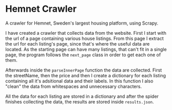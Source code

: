 # Hemnet Crawler
A crawler for Hemnet, Sweden's largest housing platform, using Scrapy.

I have created a crawler that collects data from the website. First I start with the url of a page containing various house listings. From this page I extract the url for each listing's page, since that's where the useful data are located. As the starting page can have many listings, that can't fit in a single page, the program follows the `next_page` class in order to get each one of them.

Afterwards inside the `parseInnerPage` function the data are collected. First the streetName, then the price and then I create a dictionary for each listing containing all it's adsitional data and their labels. In this function I also "clean" the data from whitespaces and unnecessary characters.

All the data for each listing are stored in a dictionary and after the spider finishes collecting the data, the results are stored inside `results.json`.
